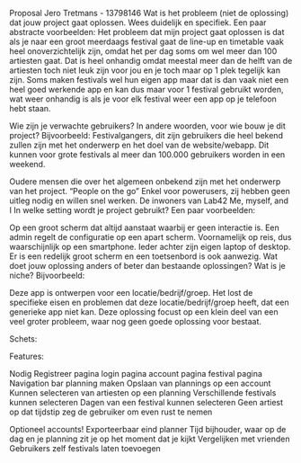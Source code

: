 Proposal Jero Tretmans - 13798146
Wat is het probleem (niet de oplossing) dat jouw project gaat oplossen. Wees duidelijk en specifiek. Een paar abstracte voorbeelden:
Het probleem dat mijn project gaat oplossen is dat als je naar een groot meerdaags festival gaat de line-up en timetable vaak heel onoverzichtelijk zijn, omdat het per dag soms om wel meer dan 100 artiesten gaat. Dat is heel onhandig omdat meestal meer dan de helft van de artiesten toch niet leuk zijn voor jou en je toch maar op 1 plek tegelijk kan zijn. Soms maken festivals wel hun eigen app maar dat is dan vaak niet een heel goed werkende app en kan dus maar voor 1 festival gebruikt worden, wat weer onhandig is als je voor elk festival weer een app op je telefoon hebt staan.

Wie zijn je verwachte gebruikers? In andere woorden, voor wie bouw je dit project? Bijvoorbeeld:
Festivalgangers, dit zijn gebruikers die heel bekend zullen zijn met het onderwerp en het doel van de website/webapp. Dit kunnen voor grote festivals al meer dan 100.000 gebruikers worden in een weekend. 

Oudere mensen die over het algemeen onbekend zijn met het onderwerp van het project.
“People on the go”
Enkel voor powerusers, zij hebben geen uitleg nodig en willen snel werken.
De inwoners van Lab42
Me, myself, and I
In welke setting wordt je project gebruikt? Een paar voorbeelden:

Op een groot scherm dat altijd aanstaat waarbij er geen interactie is. Een admin regelt de configuratie op een apart scherm.
Voornamelijk op reis, dus waarschijnlijk op een smartphone.
Ieder achter zijn eigen laptop of desktop. Er is een redelijk groot scherm en een toetsenbord is ook aanwezig.
Wat doet jouw oplossing anders of beter dan bestaande oplossingen? Wat is je niche? Bijvoorbeeld:

Deze app is ontwerpen voor een locatie/bedrijf/groep. Het lost de specifieke eisen en problemen dat deze locatie/bedrijf/groep heeft, dat een generieke app niet kan.
Deze oplossing focust op een klein deel van een veel groter probleem, waar nog geen goede oplossing voor bestaat.

Schets:

Features:

Nodig
Registreer pagina
login pagina
account pagina
festival pagina
Navigation bar
planning maken
Opslaan van plannings op een account
Kunnen selecteren van artiesten op een planning
Verschillende festivals kunnen selecteren
Dagen van een festival kunnen selecteren
Geen artiest op dat tijdstip zeg de gebruiker om even rust te nemen

Optioneel
accounts!
Exporteerbaar eind planner
Tijd bijhouder, waar op de dag en je planning zit je op het moment dat je kijkt
Vergelijken met vrienden
Gebruikers zelf festivals laten toevoegen
